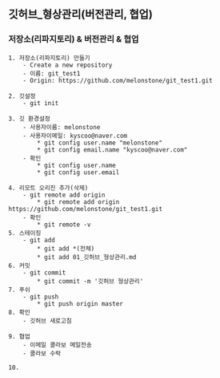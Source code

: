 ## 깃허브_형상관리(버전관리, 협업)

### 저장소(리파지토리) & 버전관리 & 협업
    1. 저장소(리파지토리) 만들기
        - Create a new repository
        - 이름: git_test1
        - Origin: https://github.com/melonstone/git_test1.git

    2. 깃설정
        - git init

    3. 깃 환경설정
        - 사용자이름: melonstone
        - 사용자이메일: kyscoo@naver.com
            * git config user.name "melonstone"
            * git config email.name "kyscoo@naver.com"
        - 확인
            * git config user.name
            * git config user.email

    4. 리모트 오리진 추가(삭제)
        - git remote add origin 
            * git remote add origin https://github.com/melonstone/git_test1.git
        - 확인
            * git remote -v
    5. 스테이징
        - git add 
            * git add *(전체)
            * git add 01_깃허브_형상관리.md
    6. 커밋
        - git commit 
            * git commit -m '깃허브 형상관리'
    7. 푸쉬
        - git push
            * git push origin master
    8. 확인
        - 깃허브 새로고침

    9. 협업
        - 이메일 콜라보 메일전송
        - 콜라보 수락

    10. 
